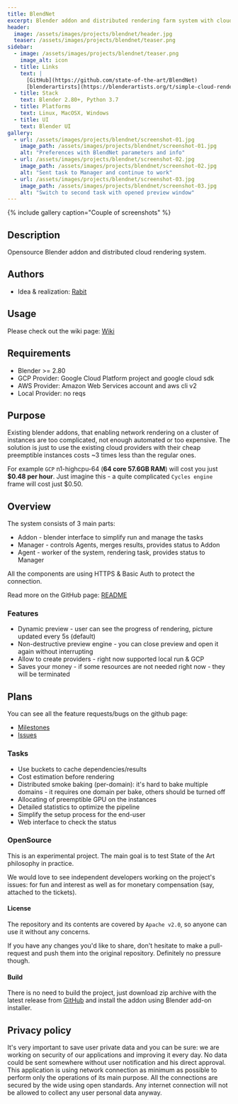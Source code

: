 ```yaml
---
title: BlendNet
excerpt: Blender addon and distributed rendering farm system with cloud dynamic provisioning
header:
  image: /assets/images/projects/blendnet/header.jpg
  teaser: /assets/images/projects/blendnet/teaser.png
sidebar:
  - image: /assets/images/projects/blendnet/teaser.png
    image_alt: icon
  - title: Links
    text: |
      [GitHub](https://github.com/state-of-the-art/BlendNet)
      [blenderartirsts](https://blenderartists.org/t/simple-cloud-rendering/1183255)
  - title: Stack
    text: Blender 2.80+, Python 3.7
  - title: Platforms
    text: Linux, MacOSX, Windows
  - title: UI
    text: Blender UI
gallery:
  - url: /assets/images/projects/blendnet/screenshot-01.jpg
    image_path: /assets/images/projects/blendnet/screenshot-01.jpg
    alt: "Preferences with BlendNet parameters and info"
  - url: /assets/images/projects/blendnet/screenshot-02.jpg
    image_path: /assets/images/projects/blendnet/screenshot-02.jpg
    alt: "Sent task to Manager and continue to work"
  - url: /assets/images/projects/blendnet/screenshot-03.jpg
    image_path: /assets/images/projects/blendnet/screenshot-03.jpg
    alt: "Switch to second task with opened preview window"
---
```


{% include gallery caption="Couple of screenshots" %}

## Description

Opensource Blender addon and distributed cloud rendering system.

## Authors

* Idea & realization: [Rabit](https://github.com/rabits)

## Usage

Please check out the wiki page: [Wiki](https://github.com/state-of-the-art/BlendNet/wiki)

## Requirements

* Blender >= 2.80
* GCP Provider: Google Cloud Platform project and google cloud sdk
* AWS Provider: Amazon Web Services account and aws cli v2
* Local Provider: no reqs

## Purpose

Existing blender addons, that enabling network rendering on a cluster of instances
are too complicated, not enough automated or too expensive. The solution is just
to use the existing cloud providers with their cheap preemptible instances costs
~3 times less than the regular ones.

For example `GCP` n1-highcpu-64 (**64 core 57.6GB RAM**) will cost you just
**$0.48 per hour**. Just imagine this - a quite complicated `Cycles engine` frame
will cost just $0.50.

## Overview

The system consists of 3 main parts:

* Addon - blender interface to simplify run and manage the tasks
* Manager - controls Agents, merges results, provides status to Addon
* Agent - worker of the system, rendering task, provides status to Manager

All the components are using HTTPS & Basic Auth to protect the connection.

Read more on the GitHub page: [README](https://github.com/state-of-the-art/BlendNet/)

### Features

* Dynamic preview - user can see the progress of rendering, picture updated every 5s (default)
* Non-destructive preview engine - you can close preview and open it again without interrupting
* Allow to create providers - right now supported local run & GCP
* Saves your money - if some resources are not needed right now - they will be terminated

## Plans

You can see all the feature requests/bugs on the github page:

* [Milestones](https://github.com/state-of-the-art/BlendNet/milestones)
* [Issues](https://github.com/state-of-the-art/BlendNet/issues)

### Tasks

* Use buckets to cache dependencies/results
* Cost estimation before rendering
* Distributed smoke baking (per-domain): it's hard to bake multiple domains - it requires one domain
  per bake, others should be turned off
* Allocating of preemptible GPU on the instances
* Detailed statistics to optimize the pipeline
* Simplify the setup process for the end-user
* Web interface to check the status

### OpenSource

This is an experimental project. The main goal is to test State of the Art philosophy in practice.

We would love to see independent developers working on the project's issues: for fun and interest
as well as for monetary compensation (say, attached to the tickets).

#### License

The repository and its contents are covered by `Apache v2.0`, so anyone can use it without any concerns.

If you have any changes you'd like to share, don't hesitate to make a pull-request and push them into
the original repository. Definitely no pressure though.

#### Build

There is no need to build the project, just download zip archive with the latest release from
[GitHub](https://github.com/state-of-the-art/BlendNet/releases) and install the addon using Blender
add-on installer.

## Privacy policy

It's very important to save user private data and you can be sure: we are working on security
of our applications and improving it every day. No data could be sent somewhere without
user notification and his direct approval. This application is using network connection
as minimum as possible to perform only the operations of its main purpose. All the
connections are secured by the wide using open standards. Any internet connection will not be
allowed to collect any user personal data anyway.
